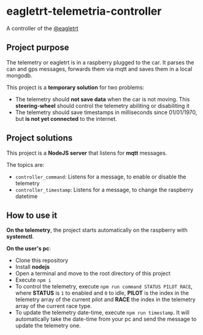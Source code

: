 # eagletrt-telemetria-controller

A controller of the [@eagletrt](https://www.github.com/eagletrt)

## Project purpose

The telemetry or eagletrt is in a raspberry plugged to the car. It parses the can and gps messages, 
forwards them via mqtt and saves them in a local mongodb. 

This project is a **temporary solution** for two problems:

* The telemetry should **not save data** when the car is not moving. This **steering-wheel** should control the telemetry abiliting or disabiliting it
* The telemetry should save timestamps in milliseconds since 01/01/1970, but **is not yet connected** to the internet.

## Project solutions

This project is a **NodeJS server** that listens for **mqtt** messages.

The topics are:

* `controller_command`: Listens for a message, to enable or disable the telemetry
* `controller_timestamp`: Listens for a message, to change the raspberry datetime

## How to use it

**On the telemetry**, the project starts automatically on the raspberry with **systemctl**.

**On the user's pc**:

* Clone this repository
* Install __nodejs__
* Open a terminal and move to the root directory of this project
* Execute `npm i`
* To control the telemetry, execute `npm run command STATUS PILOT RACE`, where __STATUS__ is `1` to enabled and `0` to idle, __PILOT__ is the index in the telemetry array of the current pilot and __RACE__ the index in the telemetry array of the current race type.
* To update the telemetry date-time, execute `npm run timestamp`. It will automatically take the date-time from your pc and send the message to update the telemetry one.
